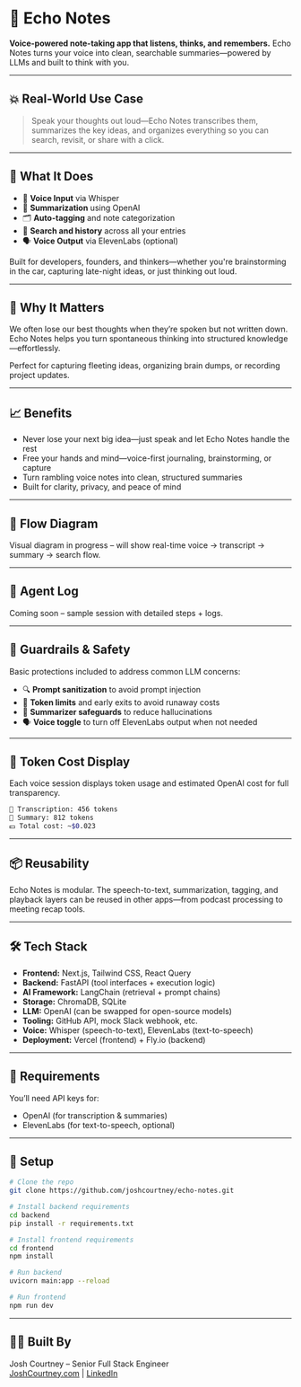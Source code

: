 # 📓 Echo Notes

**Voice-powered note-taking app that listens, thinks, and remembers.**
Echo Notes turns your voice into clean, searchable summaries—powered by LLMs and built to think with you.

&#x20;

---

## 💥 Real-World Use Case

> Speak your thoughts out loud—Echo Notes transcribes them, summarizes the key ideas, and organizes everything so you can search, revisit, or share with a click.

---

## 🧠 What It Does

- 🎤 **Voice Input** via Whisper
- 🧠 **Summarization** using OpenAI
- 🗂️ **Auto-tagging** and note categorization
- 🔎 **Search and history** across all your entries
- 🗣️ **Voice Output** via ElevenLabs (optional)

Built for developers, founders, and thinkers—whether you're brainstorming in the car, capturing late-night ideas, or just thinking out loud.

---

## 🚀 Why It Matters

We often lose our best thoughts when they’re spoken but not written down. Echo Notes helps you turn spontaneous thinking into structured knowledge—effortlessly.

Perfect for capturing fleeting ideas, organizing brain dumps, or recording project updates.

---

## 📈 Benefits

- Never lose your next big idea—just speak and let Echo Notes handle the rest
- Free your hands and mind—voice-first journaling, brainstorming, or capture
- Turn rambling voice notes into clean, structured summaries
- Built for clarity, privacy, and peace of mind

---

## 🔁 Flow Diagram

Visual diagram in progress – will show real-time voice → transcript → summary → search flow.

---

## 📜 Agent Log

Coming soon – sample session with detailed steps + logs.

---

## 🔐 Guardrails & Safety

Basic protections included to address common LLM concerns:

- 🔍 **Prompt sanitization** to avoid prompt injection
- 🧱 **Token limits** and early exits to avoid runaway costs
- 🧠 **Summarizer safeguards** to reduce hallucinations
- 🗣️ **Voice toggle** to turn off ElevenLabs output when not needed

---

## 💸 Token Cost Display

Each voice session displays token usage and estimated OpenAI cost for full transparency.

```bash
🧠 Transcription: 456 tokens  
📄 Summary: 812 tokens  
💵 Total cost: ~$0.023
```

---

## 📦 Reusability

Echo Notes is modular. The speech-to-text, summarization, tagging, and playback layers can be reused in other apps—from podcast processing to meeting recap tools.

---

## 🛠️ Tech Stack

- ****Frontend:**** Next.js, Tailwind CSS, React Query
- ****Backend:**** FastAPI (tool interfaces + execution logic)
- ****AI Framework:**** LangChain (retrieval + prompt chains)
- ****Storage:**** ChromaDB, SQLite
- ****LLM:**** OpenAI (can be swapped for open-source models)
- ****Tooling:**** GitHub API, mock Slack webhook, etc.
- ****Voice:**** Whisper (speech-to-text), ElevenLabs (text-to-speech)
- ****Deployment:**** Vercel (frontend) + Fly.io (backend)

---

## 🔑 Requirements

You’ll need API keys for:

- OpenAI (for transcription & summaries)
- ElevenLabs (for text-to-speech, optional)

---

## 💪 Setup

```bash
# Clone the repo
git clone https://github.com/joshcourtney/echo-notes.git

# Install backend requirements
cd backend
pip install -r requirements.txt

# Install frontend requirements
cd frontend
npm install

# Run backend
uvicorn main:app --reload

# Run frontend
npm run dev
```

---

## 🧑‍💻 Built By

Josh Courtney – Senior Full Stack Engineer\
[JoshCourtney.com](https://joshcourtney.com) | [LinkedIn](https://www.linkedin.com/in/joshcourtney402/)

